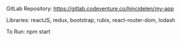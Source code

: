GitLab Repository:
https://gitlab.codeventure.co/hincidelen/my-app

Libraries:
reactJS,
redux,
bootstrap,
rubix,
react-router-dom,
lodash

To Run:
npm start
